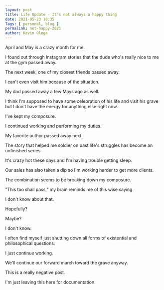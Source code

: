 ```yaml
--- 
layout: post 
title: Life Update - It's not always a happy thing
date: 2021-05-23 18:35
Tags: [ personal, blog ]
permalink: not-happy-2021
author: Kevin Olega 
--- 
```

April and May is a crazy month for me.

I found out through Instagram stories that the dude who's really nice to me at the gym passed away.

The next week, one of my closest friends passed away. 

I can't even visit him because of the situation.

My dad passed away a few Mays ago as well. 

I think I'm supposed to have some celebration of his life and visit his grave but I don't have the energy for anything else right now.

I've kept my composure.

I continued working and performing my duties.

My favorite author passed away next. 

The story that helped me soldier on past life's struggles has become an unfinished series.

It's crazy hot these days and I'm having trouble getting sleep.

Our sales has also taken a dip so I'm working harder to get more clients.

The combination seems to be breaking down my composure.

"This too shall pass," my brain reminds me of this wise saying.

I don't know about that.

Hopefully?

Maybe?

I don't know.

I often find myself just shutting down all forms of existential and philosophical questions.

I just continue working.

We'll continue our forward march toward the grave anyway.

This is a really negative post.

I'm just leaving this here for documentation.